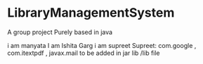 # LibraryManagementSystem
 A group project Purely based in java

i am manyata
I am Ishita Garg
i am supreet
Supreet: 
com.google , com.itextpdf , javax.mail to be added in jar lib /lib file